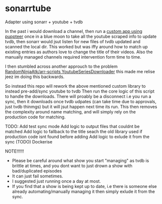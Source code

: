 # sonarrtube
Adapter using sonarr + youtube + tvdb

In the past i would download a channel, then run a [custom app using puppteer](https://github.com/phyzical/infrastructure/blob/master/scripts/unraid/showSubmitter/src/ShowSubmitter.ts) once in a blue moon to take all the youtube scraped info to update tvdb, then sonarr would jsut listen for new files of tvdb updated and scanned the local dir.
This worked but was iffy around how to match up existing entries as authors love to change the title of their videos. Also the manually managed channels required intervention form time to time.

I then stumbled across another approuch to the problem [RandomNinjaAtk/arr-scripts YoutubeSeriesDownloader](https://github.com/RandomNinjaAtk/arr-scripts/blob/main/sonarr/YoutubeSeriesDownloader.service)
this made me relise jeez im doing this backwards.

So instead this repo will rework the above mentioned custom library to instead pre-add/sync youtube to tvdb Then run the core logic of this script to handle the downloads. 
There will proably be a disconnect i.e you run a sync, then it downloads once tvdb udpates (can take time due to approvals, just tvdb thinmgs) but it will jsut happen next time its run.
This then removes the complexity around name matching, and will simply rely on the production code for matching.

TODO:
Add test sync mode
Add logic to output files that couldnt be matched
Add logic to fallback to the title seach the old library used if production code isnt found before adding
Add logic to exlude it from the sync (TODO)
Dockerise


NOTE!!!!!! 
* Please be careful around what show you start "managing" as tvdb is brittle at times, and you dont want to just drown a show with bad/duplicated episodes
* It can just fail sometimes.
* I suggested just running once a day at most.
* If you find that a show is being kept up to date, i.e there is someone else already automating/manually managing it then simply exlude it from the sync.
